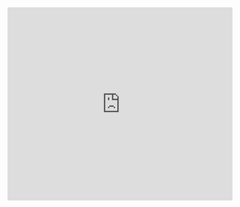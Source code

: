 <iframe src="https://www.cognitoforms.com/f/JqBXgKC36kKzvuSK_OgsFw/1" allow="payment" style="border:0;width:100%;" height="433"></iframe>
<script src="https://www.cognitoforms.com/f/iframe.js"></script>
